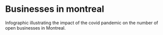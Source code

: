 # Businesses in montreal

Infographic illustrating the impact of the covid pandemic on the number of open businesses in Montreal.
